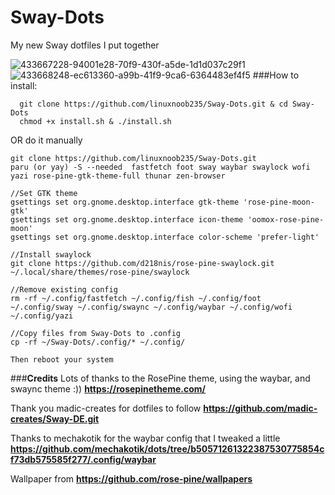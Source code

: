# Sway-Dots
My new Sway dotfiles I put together

![433667228-94001e28-70f9-430f-a5de-1d1d037c29f1](https://github.com/user-attachments/assets/f787d6b4-8a87-4a71-acb7-9b33b2b86867)
![433668248-ec613360-a99b-41f9-9ca6-6364483ef4f5](https://github.com/user-attachments/assets/9ff6cd50-535a-4b4b-a577-e126be977bd6)
###How to install:
```
  git clone https://github.com/linuxnoob235/Sway-Dots.git & cd Sway-Dots 
  chmod +x install.sh & ./install.sh
```
OR do it manually
```
git clone https://github.com/linuxnoob235/Sway-Dots.git
paru (or yay) -S --needed  fastfetch foot sway waybar swaylock wofi yazi rose-pine-gtk-theme-full thunar zen-browser

//Set GTK theme
gsettings set org.gnome.desktop.interface gtk-theme 'rose-pine-moon-gtk'
gsettings set org.gnome.desktop.interface icon-theme 'oomox-rose-pine-moon'
gsettings set org.gnome.desktop.interface color-scheme 'prefer-light'

//Install swaylock
git clone https://github.com/d218nis/rose-pine-swaylock.git ~/.local/share/themes/rose-pine/swaylock

//Remove existing config
rm -rf ~/.config/fastfetch ~/.config/fish ~/.config/foot ~/.config/sway ~/.config/swaync ~/.config/waybar ~/.config/wofi ~/.config/yazi

//Copy files from Sway-Dots to .config
cp -rf ~/Sway-Dots/.config/* ~/.config/

Then reboot your system
```
###**Credits**
Lots of thanks to the RosePine theme, using the waybar, and swaync theme :)) **https://rosepinetheme.com/**

Thank you madic-creates for dotfiles to follow **https://github.com/madic-creates/Sway-DE.git** 

Thanks to mechakotik for the waybar config that I tweaked a little **https://github.com/mechakotik/dots/tree/b50571261322387530775854cf73db575585f277/.config/waybar**

Wallpaper from **https://github.com/rose-pine/wallpapers**
